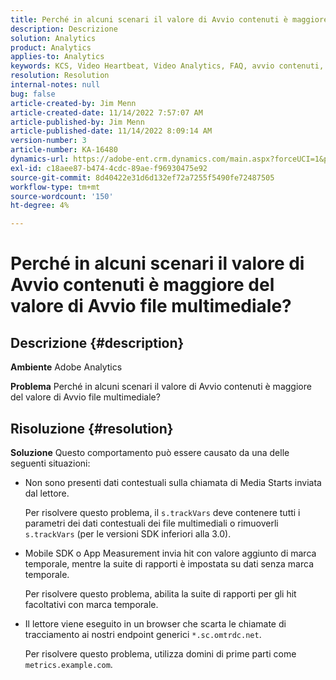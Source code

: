 ```yaml
---
title: Perché in alcuni scenari il valore di Avvio contenuti è maggiore del valore di Avvio file multimediale?
description: Descrizione
solution: Analytics
product: Analytics
applies-to: Analytics
keywords: KCS, Video Heartbeat, Video Analytics, FAQ, avvio contenuti, altro, avvio contenuti, Adobe Analytics
resolution: Resolution
internal-notes: null
bug: false
article-created-by: Jim Menn
article-created-date: 11/14/2022 7:57:07 AM
article-published-by: Jim Menn
article-published-date: 11/14/2022 8:09:14 AM
version-number: 3
article-number: KA-16480
dynamics-url: https://adobe-ent.crm.dynamics.com/main.aspx?forceUCI=1&pagetype=entityrecord&etn=knowledgearticle&id=f2f8c0e9-f163-ed11-9561-6045bd006b4b
exl-id: c18aee87-b474-4cdc-89ae-f96930475e92
source-git-commit: 8d40422e31d6d132ef72a7255f5490fe72487505
workflow-type: tm+mt
source-wordcount: '150'
ht-degree: 4%

---
```


# Perché in alcuni scenari il valore di Avvio contenuti è maggiore del valore di Avvio file multimediale?

## Descrizione {#description}


<b>Ambiente</b>
Adobe Analytics

<b>Problema</b>
Perché in alcuni scenari il valore di Avvio contenuti è maggiore del valore di Avvio file multimediale?


## Risoluzione {#resolution}


<b>Soluzione</b>
Questo comportamento può essere causato da una delle seguenti situazioni:

- Non sono presenti dati contestuali sulla chiamata di Media Starts inviata dal lettore.

  Per risolvere questo problema, il `s.trackVars` deve contenere tutti i parametri dei dati contestuali dei file multimediali o rimuoverli `s.trackVars` (per le versioni SDK inferiori alla 3.0).
- Mobile SDK o App Measurement invia hit con valore aggiunto di marca temporale, mentre la suite di rapporti è impostata su dati senza marca temporale.

  Per risolvere questo problema, abilita la suite di rapporti per gli hit facoltativi con marca temporale.
- Il lettore viene eseguito in un browser che scarta le chiamate di tracciamento ai nostri endpoint generici `*.sc.omtrdc.net`.

  Per risolvere questo problema, utilizza domini di prime parti come `metrics.example.com`.
